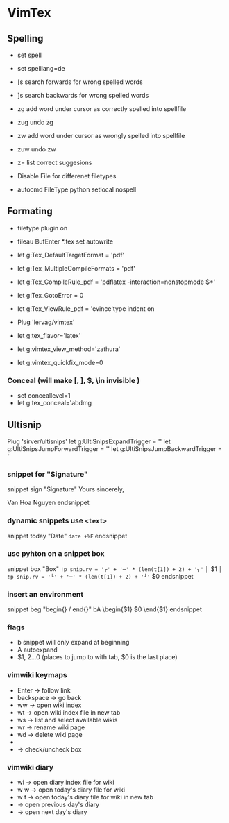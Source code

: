 # VimTex

## Spelling

- set spell
- set spelllang=de

- [s search forwards for wrong spelled words
- ]s search backwards for wrong spelled words

- zg add word under cursor as correctly spelled into spellfile
- zug undo zg

- zw add word under cursor as wrongly spelled into spellfile
- zuw undo zw

- z= list correct suggesions

- Disable File for differenet filetypes
- autocmd FileType python setlocal nospell

## Formating

- filetype plugin on
- fileau BufEnter \*.tex set autowrite

- let g:Tex_DefaultTargetFormat = 'pdf'
- let g:Tex_MultipleCompileFormats = 'pdf'
- let g:Tex_CompileRule_pdf = 'pdflatex -interaction=nonstopmode $\*'
- let g:Tex_GotoError = 0
- let g:Tex_ViewRule_pdf = 'evince'type indent on

- Plug 'lervag/vimtex'
- let g:tex_flavor='latex'
- let g:vimtex_view_method='zathura'
- let g:vimtex_quickfix_mode=0

### Conceal (will make \[, \], $, \in invisible )

- set conceallevel=1
- let g:tex_conceal='abdmg

## Ultisnip

Plug 'sirver/ultisnips'
let g:UltiSnipsExpandTrigger = '<tab>'
let g:UltiSnipsJumpForwardTrigger = '<tab>'
let g:UltiSnipsJumpBackwardTrigger = '<s-tab>'

### snippet for "Signature"

snippet sign "Signature"
Yours sincerely,

Van Hoa Nguyen
endsnippet

### dynamic snippets use `<text>`

snippet today "Date"
`date +%F`
endsnippet

### use pyhton on a snippet box

snippet box "Box"
`!p snip.rv = '┌' + '─' * (len(t[1]) + 2) + '┐'`
│ $1 │
`!p snip.rv = '└' + '─' * (len(t[1]) + 2) + '┘'`
$0
endsnippet

### insert an environment

snippet beg "begin{} / end{}" bA
\begin{$1}
$0
\end{$1}
endsnippet

### flags

- b snippet will only expand at beginning
- A autoexpand
- $1, $2 ...$0 (places to jump to with tab, $0 is the last place)

### vimwiki keymaps

- Enter -> follow link
- backspace -> go back
- <leader> ww -> open wiki index
- <leader> wt -> open wiki index file in new tab
- <leader> ws -> list and select available wikis
- <leader> wr -> rename wiki page 
- <leader> wd -> delete wiki page
- 
- <C-space> -> check/uncheck box
 
### vimwiki diary
- <leader> wi -> open diary index file for wiki
- <leader> w <leader> w -> open today's diary file for wiki
- <leader> w <leader> t -> open today's diary file for wiki in new tab 
- <C-up> -> open previous day's diary
- <C-down> -> open next day's diary


